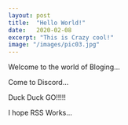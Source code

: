 ```yaml
---
layout: post
title:  "Hello World!"
date:   2020-02-08
excerpt: "This is Crazy cool!"
image: "/images/pic03.jpg"
---
```


Welcome to the world of Bloging...

Come to Discord...

Duck Duck GO!!!!!


I hope RSS Works...
